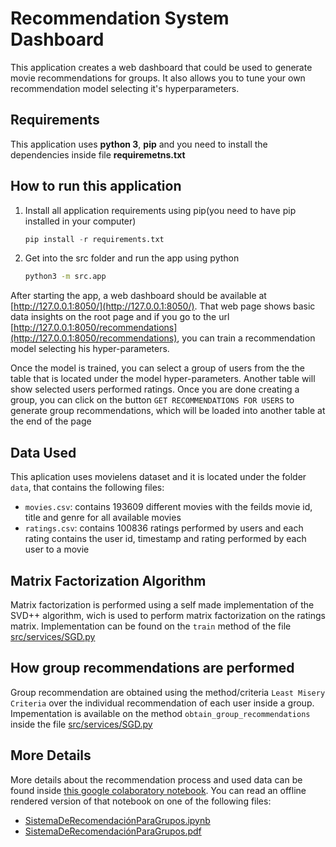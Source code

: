 # Recommendation System Dashboard

This application creates a web dashboard that could be used to generate movie recommendations for groups. It also allows you to tune your own recommendation model selecting it's hyperparameters.

## Requirements

This application uses **python 3**, **pip** and you need to install the dependencies inside file **requiremetns.txt**

## How to run this application

1. Install all application requirements using pip(you need to have pip installed in your computer)
    ```python
    pip install -r requirements.txt
    ```
2. Get into the src folder and run the app using python
    ```bash
    python3 -m src.app 
    ```

After starting the app, a web dashboard should be available at [http://127.0.0.1:8050/](http://127.0.0.1:8050/). That web page shows basic data insights on the root page and if you go to the url [http://127.0.0.1:8050/recommendations](http://127.0.0.1:8050/recommendations), you can train a recommendation model selecting his hyper-parameters.

Once the model is trained, you can select a group of users from the the table that is located under the model hyper-parameters. Another table will show selected users performed ratings. Once you are done creating a group, you can click on the button `GET RECOMMENDATIONS FOR USERS` to generate group recommendations, which will be loaded into another table at the end of the page

## Data Used  

This aplication uses movielens dataset and it is located under the folder `data`, that contains the following files:

- `movies.csv`: contains 193609 different movies with the feilds movie id, title and genre for all available movies
- `ratings.csv`: contains 100836 ratings performed by users and each rating contains the user id, timestamp and rating performed by each user to a movie 

## Matrix Factorization Algorithm

Matrix factorization is performed using a self made implementation of the SVD++ algorithm, wich is used to perform matrix factorization on the ratings matrix.
Implementation can be found on the `train` method of the file [src/services/SGD.py](./src/services/SGD.py)

## How group recommendations are performed

Group recommendation are obtained using the method/criteria `Least Misery Criteria` over the individual recommendation of each user inside a group. Impementation is available on the method `obtain_group_recommendations` inside the file [src/services/SGD.py](./src/services/SGD.py)

## More Details

More details about the recommendation process and used data can be found inside [this google colaboratory notebook](https://colab.research.google.com/drive/1BI5xxtrF0NMVhexUbUP5smVHb9h3oiAa). You can read an offline rendered version of that notebook on one of the following files:
- [SistemaDeRecomendaciónParaGrupos.ipynb](SistemaDeRecomendaciónParaGrupos.ipynb)
- [SistemaDeRecomendaciónParaGrupos.pdf](SistemaDeRecomendaciónParaGrupos.pdf)
